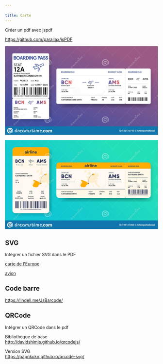 ```yaml
---

title: Carte
---
```


Créer un pdf avec jspdf

https://github.com/parallax/jsPDF

![](ticket1.jpg)


![](ticket2.jpg)

## SVG

Intégrer un fichier SVG dans le PDF

<a href="europe.svg" download>carte de l'Europe<a>

<a href="avion.svg" downlaod>avion</a>

## Code barre

https://lindell.me/JsBarcode/

## QRCode

Intégrer un QRCode dans le pdf

Bibliothèque de base\
http://davidshimjs.github.io/qrcodejs/

Version SVG\
https://papnkukn.github.io/qrcode-svg/
